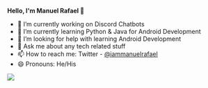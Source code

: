 **Hello, I'm Manuel Rafael 👋**

- 🔭 I’m currently working on Discord Chatbots
- 🌱 I’m currently learning Python & Java for Android Development
- 🤔 I’m looking for help with learning Android Development
- 💬 Ask me about any tech related stuff
- 📫 How to reach me: Twitter - [@iammanuelrafael](https://twitter.com/iammanuelrafael)
- 😄 Pronouns: He/His

<img src="https://github-readme-stats.vercel.app/api?username=manuelrafael-prog&&show_icons=true&title_color=ffffff&icon_color=bb2acf&text_color=daf7dc&bg_color=151515">
